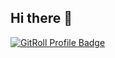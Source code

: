 ## Hi there 👋


<!--
**ezyxo22ooo59/ezyxo22ooo59** is a ✨ _special_ ✨ repository because its `README.md` (this file) appears on your GitHub profile.

Here are some ideas to get you started:

- 🔭 I’m currently working on ...
- 🌱 I’m currently learning ...
- 👯 I’m looking to collaborate on ...
- 🤔 I’m looking for help with ...
- 💬 Ask me about ...
- 📫 How to reach me: ...
- 😄 Pronouns: ...
- ⚡ Fun fact: ...
-->
<a href="https://gitroll.io/profile/ufGnPFKQO5XPTEtmvzZwfbTGZwdc2" target="_blank"><img src="https://gitroll.io/api/badges/profiles/v1/ufGnPFKQO5XPTEtmvzZwfbTGZwdc2?theme=tokyoNight" alt="GitRoll Profile Badge"/></a>
